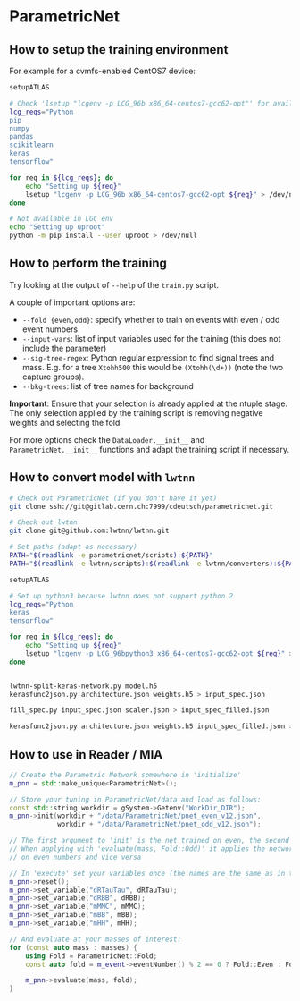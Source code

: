 # ParametricNet

## How to setup the training environment

For example for a cvmfs-enabled CentOS7 device:
```bash
setupATLAS

# Check 'lsetup "lcgenv -p LCG_96b x86_64-centos7-gcc62-opt"' for available packages
lcg_reqs="Python
pip
numpy
pandas
scikitlearn
keras
tensorflow"

for req in ${lcg_reqs}; do
    echo "Setting up ${req}"
    lsetup "lcgenv -p LCG_96b x86_64-centos7-gcc62-opt ${req}" > /dev/null
done

# Not available in LGC env
echo "Setting up uproot"
python -m pip install --user uproot > /dev/null
```

## How to perform the training

Try looking at the output of `--help` of the `train.py` script.

A couple of important options are:

- `--fold {even,odd}`: specify whether to train on events with even / odd event numbers
- `--input-vars`: list of input variables used for the training (this does not include the parameter)
- `--sig-tree-regex`: Python regular expression to find signal trees and mass.
                      E.g. for a tree `Xtohh500` this would be `(Xtohh(\d+))` (note the two capture groups).
- `--bkg-trees`: list of tree names for background

**Important**: Ensure that your selection is already applied at the ntuple
stage. The only selection applied by the training script is removing negative
weights and selecting the fold.

For more options check the `DataLoader.__init__` and `ParametricNet.__init__`
functions and adapt the training script if necessary.


## How to convert model with `lwtnn`

```bash
# Check out ParametricNet (if you don't have it yet)
git clone ssh://git@gitlab.cern.ch:7999/cdeutsch/parametricnet.git

# Check out lwtnn
git clone git@github.com:lwtnn/lwtnn.git

# Set paths (adapt as necessary)
PATH="$(readlink -e parametricnet/scripts):${PATH}"
PATH="$(readlink -e lwtnn/scripts):$(readlink -e lwtnn/converters):${PATH}"

setupATLAS

# Set up python3 because lwtnn does not support python 2
lcg_reqs="Python
keras
tensorflow"

for req in ${lcg_reqs}; do
    echo "Setting up ${req}"
    lsetup "lcgenv -p LCG_96bpython3 x86_64-centos7-gcc62-opt ${req}" > /dev/null
done


lwtnn-split-keras-network.py model.h5
kerasfunc2json.py architecture.json weights.h5 > input_spec.json

fill_spec.py input_spec.json scaler.json > input_spec_filled.json

kerasfunc2json.py architecture.json weights.h5 input_spec_filled.json > nn.json
```

## How to use in Reader / MIA

```cpp
// Create the Parametric Network somewhere in 'initialize'
m_pnn = std::make_unique<ParametricNet>();

// Store your tuning in ParametricNet/data and load as follows:
const std::string workdir = gSystem->Getenv("WorkDir_DIR");
m_pnn->init(workdir + "/data/ParametricNet/pnet_even_v12.json",
            workdir + "/data/ParametricNet/pnet_odd_v12.json");

// The first argument to 'init' is the net trained on even, the second on odd event numbers
// When applying with 'evaluate(mass, Fold::Odd)' it applies the network that was trained
// on even numbers and vice versa

// In 'execute' set your variables once (the names are the same as in the training ntuple):
m_pnn->reset();
m_pnn->set_variable("dRTauTau", dRTauTau);
m_pnn->set_variable("dRBB", dRBB);
m_pnn->set_variable("mMMC", mMMC);
m_pnn->set_variable("mBB", mBB);
m_pnn->set_variable("mHH", mHH);

// And evaluate at your masses of interest:
for (const auto mass : masses) {
    using Fold = ParametricNet::Fold;
    const auto fold = m_event->eventNumber() % 2 == 0 ? Fold::Even : Fold::Odd;

    m_pnn->evaluate(mass, fold);
}
```
